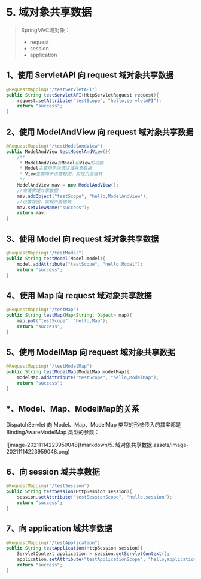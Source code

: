 # 5. 域对象共享数据

>   SpringMVC域对象：
>
>   -   request
>   -   session
>   -   application



## 1、使用 ServletAPI 向 request 域对象共享数据

```java
@RequestMapping("/testServletAPI")
public String testServletAPI(HttpServletRequest request){
    request.setAttribute("testScope", "hello,servletAPI");
    return "success";
}
```



## 2、使用 ModelAndView 向 request 域对象共享数据

```java
@RequestMapping("/testModelAndView")
public ModelAndView testModelAndView(){
    /**
     * ModelAndView有Model和View的功能
     * Model主要用于向请求域共享数据
     * View主要用于设置视图，实现页面跳转
     */
    ModelAndView mav = new ModelAndView();
    //向请求域共享数据
    mav.addObject("testScope", "hello,ModelAndView");
    //设置视图，实现页面跳转
    mav.setViewName("success");
    return mav;
}
```



## 3、使用 Model 向 request 域对象共享数据

```java
@RequestMapping("/testModel")
public String testModel(Model model){
    model.addAttribute("testScope", "hello,Model");
    return "success";
}
```



## 4、使用 Map 向 request 域对象共享数据

```java
@RequestMapping("/testMap")
public String testMap(Map<String, Object> map){
    map.put("testScope", "hello,Map");
    return "success";
}
```



## 5、使用 ModelMap 向 request 域对象共享数据

```java
@RequestMapping("/testModelMap")
public String testModelMap(ModelMap modelMap){
    modelMap.addAttribute("testScope", "hello,ModelMap");
    return "success";
}
```



## *、Model、Map、ModelMap的关系

DispatchServlet 向 Model、Map、ModelMap 类型的形参传入的其实都是 BindingAwareModelMap 类型的参数：

![image-20211114223959048](markdown/5. 域对象共享数据.assets/image-20211114223959048.png)



## 6、向 session 域共享数据

```java
@RequestMapping("/testSession")
public String testSession(HttpSession session){
    session.setAttribute("testSessionScope", "hello,session");
    return "success";
}
```



## 7、向 application 域共享数据

```java
@RequestMapping("/testApplication")
public String testApplication(HttpSession session){
	ServletContext application = session.getServletContext();
    application.setAttribute("testApplicationScope", "hello,application");
    return "success";
}
```

